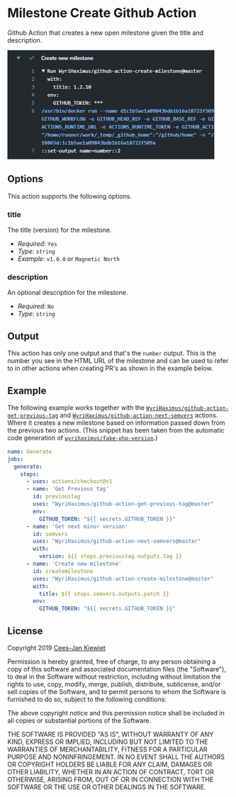 # Milestone Create Github Action

Github Action that creates a new open milestone given the title and description.

![Example output showing this action in action](images/output.png)

## Options

This action supports the following options.

### title

The title (version) for the milestone.

* *Required*: `Yes`
* *Type*: `string`
* *Example*: `v1.0.0` or `Magnetic North`

### description

An optional description for the milestone.

* *Required*: `No`
* *Type*: `string`

## Output

This action has only one output and that's the `number` output. This is the number you see in the HTML URL of the 
milestone and can be used to refer to in other actions when creating PR's as shown in the example below.

## Example

The following example works together with the [`WyriHaximus/github-action-get-previous-tag`](https://github.com/marketplace/actions/get-latest-tag) 
and [`WyriHaximus/github-action-next-semvers`](https://github.com/marketplace/actions/next-semvers) actions. 
Where it creates a new milestone based on information passed down from the previous two actions. (This snippet has 
been taken from the automatic code generation of [`wyrihaximus/fake-php-version`](https://github.com/wyrihaximus/php-fake-php-version/).)

```yaml
name: Generate
jobs:
  generate:
    steps:
      - uses: actions/checkout@v1
      - name: 'Get Previous tag'
        id: previoustag
        uses: "WyriHaximus/github-action-get-previous-tag@master"
        env:
          GITHUB_TOKEN: "${{ secrets.GITHUB_TOKEN }}"
      - name: 'Get next minor version'
        id: semvers
        uses: "WyriHaximus/github-action-next-semvers@master"
        with:
          version: ${{ steps.previoustag.outputs.tag }}
      - name: 'Create new milestone'
        id: createmilestone
        uses: "WyriHaximus/github-action-create-milestone@master"
        with:
          title: ${{ steps.semvers.outputs.patch }}
        env:
          GITHUB_TOKEN: "${{ secrets.GITHUB_TOKEN }}"
```

## License ##

Copyright 2019 [Cees-Jan Kiewiet](http://wyrihaximus.net/)

Permission is hereby granted, free of charge, to any person
obtaining a copy of this software and associated documentation
files (the "Software"), to deal in the Software without
restriction, including without limitation the rights to use,
copy, modify, merge, publish, distribute, sublicense, and/or sell
copies of the Software, and to permit persons to whom the
Software is furnished to do so, subject to the following
conditions:

The above copyright notice and this permission notice shall be
included in all copies or substantial portions of the Software.

THE SOFTWARE IS PROVIDED "AS IS", WITHOUT WARRANTY OF ANY KIND,
EXPRESS OR IMPLIED, INCLUDING BUT NOT LIMITED TO THE WARRANTIES
OF MERCHANTABILITY, FITNESS FOR A PARTICULAR PURPOSE AND
NONINFRINGEMENT. IN NO EVENT SHALL THE AUTHORS OR COPYRIGHT
HOLDERS BE LIABLE FOR ANY CLAIM, DAMAGES OR OTHER LIABILITY,
WHETHER IN AN ACTION OF CONTRACT, TORT OR OTHERWISE, ARISING
FROM, OUT OF OR IN CONNECTION WITH THE SOFTWARE OR THE USE OR
OTHER DEALINGS IN THE SOFTWARE.
